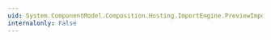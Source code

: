 ```yaml
---
uid: System.ComponentModel.Composition.Hosting.ImportEngine.PreviewImports(System.ComponentModel.Composition.Primitives.ComposablePart,System.ComponentModel.Composition.Hosting.AtomicComposition)
internalonly: False
---
```

